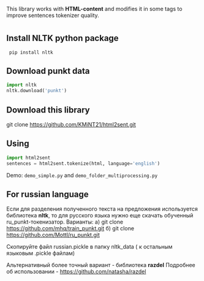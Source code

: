 
This library works with **HTML-content** and modifies it in some tags to improve sentences tokenizer quality.


# 
## Install NLTK python package
``` pip install nltk```

## Download punkt data

```python
import nltk
nltk.download('punkt')
```

## Download this library
git clone https://github.com/KMiNT21/html2sent.git

## Using
```python
import html2sent
sentences = html2sent.tokenize(html, language='english')
```

Demo: `demo_simple.py` and `demo_folder_multiprocessing.py`


## For russian language

Если для разделения полученного текста на предложения используется библиотека **nltk**,
то для русского языка нужно еще скачать обученный ru_punkt-токенизатор. 
Варианты:
а) git clone https://github.com/mhq/train_punkt.git
б) git clone https://github.com/Mottl/ru_punkt.git

Скопируйте файл russian.pickle в папку nltk_data ( к остальным языковым .pickle файлам)

Альтернативный более точный вариант - библиотека **razdel**
Подробнее об использовании - https://github.com/natasha/razdel
